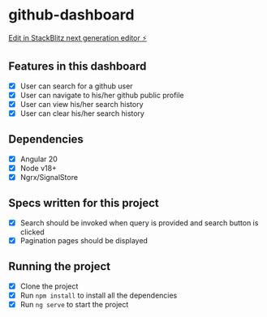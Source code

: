 # github-dashboard

[Edit in StackBlitz next generation editor ⚡️](https://stackblitz.com/~/github.com/devashishSarmah/github-dashboard)

## Features in this dashboard

- [x] User can search for a github user
- [x] User can navigate to his/her github public profile
- [x] User can view his/her search history
- [x] User can clear his/her search history

## Dependencies

- [x] Angular 20
- [x] Node v18+
- [x] Ngrx/SignalStore

## Specs written for this project

- [x] Search should be invoked when query is provided and search button is clicked
- [x] Pagination pages should be displayed

## Running the project

- [x] Clone the project
- [x] Run `npm install` to install all the dependencies
- [x] Run `ng serve` to start the project
